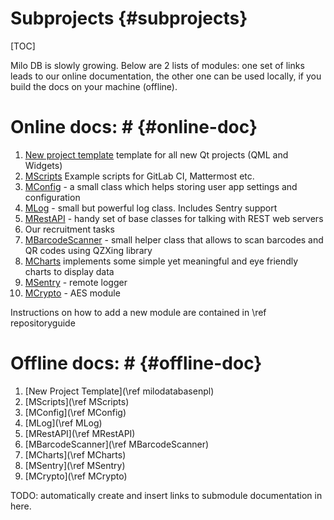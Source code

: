 Subprojects {#subprojects}
===
[TOC]

Milo DB is slowly growing. Below are 2 lists of modules: one set of links leads to our online documentation, the other one can be used locally, if you build the docs on your machine (offline).

# Online docs: # {#online-doc}

1. [New project template](https://qtdocs.milosolutions.com/milo-code-db/newprojecttemplate/) template for all new Qt projects (QML and Widgets)
2. [MScripts](https://qtdocs.milosolutions.com/milo-code-db/mscripts/) Example  scripts for GitLab CI, Mattermost etc.
3. [MConfig](https://qtdocs.milosolutions.com/milo-code-db/mconfig/) - a small class which helps storing user app settings and configuration
4. [MLog](https://qtdocs.milosolutions.com/milo-code-db/mlog/) - small but powerful log class. Includes Sentry support
5. [MRestAPI](https://qtdocs.milosolutions.com/milo-code-db/mrestapi/) - handy set of base classes for talking with REST web servers
6. Our recruitment tasks
7. [MBarcodeScanner](https://qtdocs.milosolutions.com/milo-code-db/mbarcodescanner/) - small helper class that allows to scan barcodes and QR codes using QZXing library
8. [MCharts](https://qtdocs.milosolutions.com/milo-code-db/mcharts/) implements some simple yet meaningful and eye friendly charts to display data
9. [MSentry](https://qtdocs.milosolutions.com/milo-code-db/msentry/) - remote logger
9. [MCrypto](https://qtdocs.milosolutions.com/milo-code-db/mcrypto/) - AES module

Instructions on how to add a new module are contained in \ref repositoryguide

# Offline docs: # {#offline-doc}
1. [New Project Template](\ref milodatabasenpl)
2. [MScripts](\ref MScripts)
3. [MConfig](\ref MConfig)
4. [MLog](\ref MLog)
5. [MRestAPI](\ref MRestAPI)
6. [MBarcodeScanner](\ref MBarcodeScanner)
7. [MCharts](\ref MCharts)
8. [MSentry](\ref MSentry)
9. [MCrypto](\ref MCrypto)

TODO: automatically create and insert links to submodule documentation in here.
